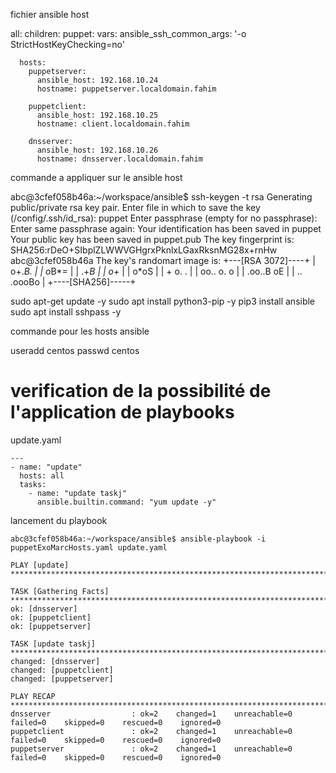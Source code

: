 fichier ansible host

all:
  children:
    puppet:
      vars:
        ansible_ssh_common_args: '-o StrictHostKeyChecking=no'

      hosts:
        puppetserver:
          ansible_host: 192.168.10.24
          hostname: puppetserver.localdomain.fahim
  
        puppetclient:
          ansible_host: 192.168.10.25
          hostname: client.localdomain.fahim
		  
        dnsserver:
          ansible_host: 192.168.10.26
          hostname: dnsserver.localdomain.fahim
		  

commande a appliquer sur le ansible host


abc@3cfef058b46a:~/workspace/ansible$ ssh-keygen -t rsa
Generating public/private rsa key pair.
Enter file in which to save the key (/config/.ssh/id_rsa): puppet
Enter passphrase (empty for no passphrase): 
Enter same passphrase again: 
Your identification has been saved in puppet
Your public key has been saved in puppet.pub
The key fingerprint is:
SHA256:rDeO+SIbplZLWWVGHgrxPknlxLGaxRksnMG28x+rnHw abc@3cfef058b46a
The key's randomart image is:
+---[RSA 3072]----+
|    o+.*B.       |
|     o*B*=       |
|     .+*B        |
|     o+*         |
|     o*oS        |
|    +  o. .      |
|   oo.. o. o     |
|  .oo..B oE      |
| .. .oooBo       |
+----[SHA256]-----+

sudo apt-get update -y
sudo apt install python3-pip -y
pip3 install ansible
sudo apt install sshpass -y

commande pour les hosts ansible

useradd centos
passwd centos

# verification de la possibilité de l'application de playbooks

update.yaml

```
---
- name: "update"
  hosts: all
  tasks:
    - name: "update taskj"
      ansible.builtin.command: "yum update -y"
```


lancement du playbook


```
abc@3cfef058b46a:~/workspace/ansible$ ansible-playbook -i puppetExoMarcHosts.yaml update.yaml 

PLAY [update] *****************************************************************************************************************

TASK [Gathering Facts] ********************************************************************************************************
ok: [dnsserver]
ok: [puppetclient]
ok: [puppetserver]

TASK [update taskj] ***********************************************************************************************************
changed: [dnsserver]
changed: [puppetclient]
changed: [puppetserver]

PLAY RECAP ********************************************************************************************************************
dnsserver                  : ok=2    changed=1    unreachable=0    failed=0    skipped=0    rescued=0    ignored=0   
puppetclient               : ok=2    changed=1    unreachable=0    failed=0    skipped=0    rescued=0    ignored=0   
puppetserver               : ok=2    changed=1    unreachable=0    failed=0    skipped=0    rescued=0    ignored=0   
```
